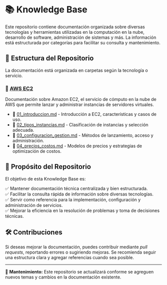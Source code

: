 # 📚 Knowledge Base

Este repositorio contiene documentación organizada sobre diversas tecnologías y herramientas utilizadas en la computación en la nube, desarrollo de software, administración de sistemas y más. La información está estructurada por categorías para facilitar su consulta y mantenimiento.

## 📂 Estructura del Repositorio

La documentación está organizada en carpetas según la tecnología o servicio.


### 📁 [AWS EC2](aws/ec2/)
Documentación sobre Amazon EC2, el servicio de cómputo en la nube de AWS que permite lanzar y administrar instancias de servidores virtuales.  

- 📄 [01_introduccion.md](aws/ec2/01_introduccion.md) - Introducción a EC2, características y casos de uso.  
- 📄 [02_tipos_instancias.md](aws/ec2/02_tipos_instancias.md) - Clasificación de instancias y selección adecuada.  
- 📄 [03_configuracion_gestion.md](aws/ec2/03_configuracion_gestion.md) - Métodos de lanzamiento, acceso y administración.  
- 📄 [04_precios_costos.md](aws/ec2/04_precios_costos.md) - Modelos de precios y estrategias de optimización de costos.  

## 📌 Propósito del Repositorio

El objetivo de esta Knowledge Base es:

✅ Mantener documentación técnica centralizada y bien estructurada.  
✅ Facilitar la consulta rápida de información sobre diversas tecnologías.  
✅ Servir como referencia para la implementación, configuración y administración de servicios.  
✅ Mejorar la eficiencia en la resolución de problemas y toma de decisiones técnicas.  

## 🛠️ Contribuciones

Si deseas mejorar la documentación, puedes contribuir mediante _pull requests_, reportando errores o sugiriendo mejoras. Se recomienda seguir una estructura clara y agregar referencias cuando sea posible.

---

📌 **Mantenimiento:** Este repositorio se actualizará conforme se agreguen nuevos temas y cambios en la documentación existente.
